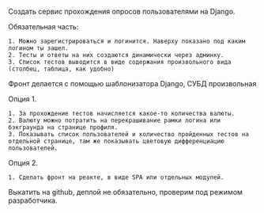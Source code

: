Создать сервис прохождения опросов пользователями на Django.

Обязательная часть:

    1. Можно зарегистрироваться и логинится. Наверху показано под каким логином ты зашел.
    2. Тесты и ответы на них создаются динамически через админку.
    3. Список тестов выводится в виде содержания произвольного вида (столбец, таблица, как удобно)

Фронт делается с помощью шаблонизатора Django, СУБД произвольная

Опция 1.

    1. За прохождение тестов начисляется какое-то количества валюты.
    2. Валюту можно потратить на перекрашивание рамки логина или бэкграунда на странице профиля.
    3. Показывать список пользователей и количество пройденных тестов на отдельной странице, там же показывать цветовую дифференциацию пользователей. 

Опция 2.

    1. Сделать фронт на реакте, в виде SPA или отдельных модулей.


Выкатить на github, деплой не обязательно, проверим под режимом разработчика.

